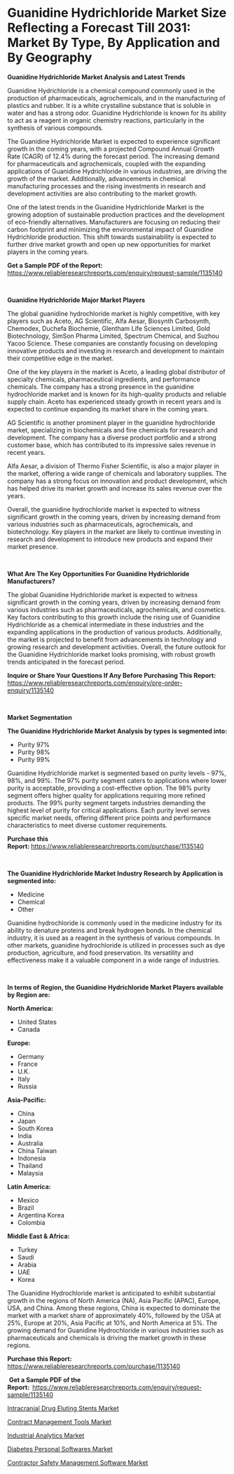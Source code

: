 <p><h1>Guanidine Hydrichloride Market Size Reflecting a Forecast Till 2031: Market By Type, By Application and By Geography</h1></p><p><strong>Guanidine Hydrichloride Market Analysis and Latest Trends</strong></p>
<p><p>Guanidine Hydrichloride is a chemical compound commonly used in the production of pharmaceuticals, agrochemicals, and in the manufacturing of plastics and rubber. It is a white crystalline substance that is soluble in water and has a strong odor. Guanidine Hydrichloride is known for its ability to act as a reagent in organic chemistry reactions, particularly in the synthesis of various compounds.</p><p>The Guanidine Hydrichloride Market is expected to experience significant growth in the coming years, with a projected Compound Annual Growth Rate (CAGR) of 12.4% during the forecast period. The increasing demand for pharmaceuticals and agrochemicals, coupled with the expanding applications of Guanidine Hydrichloride in various industries, are driving the growth of the market. Additionally, advancements in chemical manufacturing processes and the rising investments in research and development activities are also contributing to the market growth.</p><p>One of the latest trends in the Guanidine Hydrichloride Market is the growing adoption of sustainable production practices and the development of eco-friendly alternatives. Manufacturers are focusing on reducing their carbon footprint and minimizing the environmental impact of Guanidine Hydrichloride production. This shift towards sustainability is expected to further drive market growth and open up new opportunities for market players in the coming years.</p></p>
<p><strong>Get a Sample PDF of the Report:&nbsp;</strong> <a href="https://www.reliableresearchreports.com/enquiry/request-sample/1135140">https://www.reliableresearchreports.com/enquiry/request-sample/1135140</a></p>
<p>&nbsp;</p>
<p><strong>Guanidine Hydrichloride Major Market Players</strong></p>
<p><p>The global guanidine hydrochloride market is highly competitive, with key players such as Aceto, AG Scientific, Alfa Aesar, Biosynth Carbosynth, Chemodex, Duchefa Biochemie, Glentham Life Sciences Limited, Gold Biotechnology, SimSon Pharma Limited, Spectrum Chemical, and Suzhou Yacoo Science. These companies are constantly focusing on developing innovative products and investing in research and development to maintain their competitive edge in the market.</p><p>One of the key players in the market is Aceto, a leading global distributor of specialty chemicals, pharmaceutical ingredients, and performance chemicals. The company has a strong presence in the guanidine hydrochloride market and is known for its high-quality products and reliable supply chain. Aceto has experienced steady growth in recent years and is expected to continue expanding its market share in the coming years.</p><p>AG Scientific is another prominent player in the guanidine hydrochloride market, specializing in biochemicals and fine chemicals for research and development. The company has a diverse product portfolio and a strong customer base, which has contributed to its impressive sales revenue in recent years.</p><p>Alfa Aesar, a division of Thermo Fisher Scientific, is also a major player in the market, offering a wide range of chemicals and laboratory supplies. The company has a strong focus on innovation and product development, which has helped drive its market growth and increase its sales revenue over the years.</p><p>Overall, the guanidine hydrochloride market is expected to witness significant growth in the coming years, driven by increasing demand from various industries such as pharmaceuticals, agrochemicals, and biotechnology. Key players in the market are likely to continue investing in research and development to introduce new products and expand their market presence.</p></p>
<p>&nbsp;</p>
<p><strong>What Are The Key Opportunities For Guanidine Hydrichloride Manufacturers?</strong></p>
<p><p>The global Guanidine Hydrichloride market is expected to witness significant growth in the coming years, driven by increasing demand from various industries such as pharmaceuticals, agrochemicals, and cosmetics. Key factors contributing to this growth include the rising use of Guanidine Hydrichloride as a chemical intermediate in these industries and the expanding applications in the production of various products. Additionally, the market is projected to benefit from advancements in technology and growing research and development activities. Overall, the future outlook for the Guanidine Hydrichloride market looks promising, with robust growth trends anticipated in the forecast period.</p></p>
<p><strong>Inquire or Share Your Questions If Any Before Purchasing This Report:</strong> <a href="https://www.reliableresearchreports.com/enquiry/pre-order-enquiry/1135140">https://www.reliableresearchreports.com/enquiry/pre-order-enquiry/1135140</a></p>
<p>&nbsp;</p>
<p><strong>Market Segmentation</strong></p>
<p><strong>The Guanidine Hydrichloride Market Analysis by types is segmented into:</strong></p>
<p><ul><li>Purity 97%</li><li>Purity 98%</li><li>Purity 99%</li></ul></p>
<p><p>Guanidine Hydrichloride market is segmented based on purity levels - 97%, 98%, and 99%. The 97% purity segment caters to applications where lower purity is acceptable, providing a cost-effective option. The 98% purity segment offers higher quality for applications requiring more refined products. The 99% purity segment targets industries demanding the highest level of purity for critical applications. Each purity level serves specific market needs, offering different price points and performance characteristics to meet diverse customer requirements.</p></p>
<p><strong>Purchase this Report:&nbsp;</strong><a href="https://www.reliableresearchreports.com/purchase/1135140">https://www.reliableresearchreports.com/purchase/1135140</a></p>
<p>&nbsp;</p>
<p><strong>The Guanidine Hydrichloride Market Industry Research by Application is segmented into:</strong></p>
<p><ul><li>Medicine</li><li>Chemical</li><li>Other</li></ul></p>
<p><p>Guanidine hydrochloride is commonly used in the medicine industry for its ability to denature proteins and break hydrogen bonds. In the chemical industry, it is used as a reagent in the synthesis of various compounds. In other markets, guanidine hydrochloride is utilized in processes such as dye production, agriculture, and food preservation. Its versatility and effectiveness make it a valuable component in a wide range of industries.</p></p>
<p>&nbsp;</p>
<p><strong>In terms of Region, the Guanidine Hydrichloride Market Players available by Region are:</strong></p>
<p>
    <p> <strong> North America: </strong>
        <ul>
            <li>United States</li>
            <li>Canada</li>
        </ul>
        </p> 
    <p> <strong> Europe: </strong>
        <ul>
            <li>Germany</li>
            <li>France</li>
            <li>U.K.</li>
            <li>Italy</li>
            <li>Russia</li>
        </ul>
        </p> 
    <p> <strong> Asia-Pacific: </strong>
        <ul>
            <li>China</li>
            <li>Japan</li>
            <li>South Korea</li>
            <li>India</li>
            <li>Australia</li>
            <li>China Taiwan</li>
            <li>Indonesia</li>
            <li>Thailand</li>
            <li>Malaysia</li>
        </ul>
        </p> 
    <p> <strong> Latin America: </strong>
        <ul>
            <li>Mexico</li>
            <li>Brazil</li>
            <li>Argentina Korea</li>
            <li>Colombia</li>
        </ul>
        </p> 
    <p> <strong> Middle East & Africa: </strong>
        <ul>
            <li>Turkey</li>
            <li>Saudi</li>
            <li>Arabia</li>
            <li>UAE</li>
            <li>Korea</li>
        </ul>
    </p>
    </p>
<p><p>The Guanidine Hydrochloride market is anticipated to exhibit substantial growth in the regions of North America (NA), Asia Pacific (APAC), Europe, USA, and China. Among these regions, China is expected to dominate the market with a market share of approximately 40%, followed by the USA at 25%, Europe at 20%, Asia Pacific at 10%, and North America at 5%. The growing demand for Guanidine Hydrochloride in various industries such as pharmaceuticals and chemicals is driving the market growth in these regions.</p></p>
<p><strong>Purchase this Report: </strong><a href="https://www.reliableresearchreports.com/purchase/1135140">https://www.reliableresearchreports.com/purchase/1135140</a></p>
<p>&nbsp;<strong>Get a Sample PDF of the Report:&nbsp;&nbsp;</strong><a href="https://www.reliableresearchreports.com/enquiry/request-sample/1135140">https://www.reliableresearchreports.com/enquiry/request-sample/1135140</a></p>
<p><strong></strong></p>
<p><p><a href="https://github.com/kosella/Market-Research-Report-List-2/blob/main/intracranial-drug-eluting-stents-market.md">Intracranial Drug Eluting Stents Market</a></p><p><a href="https://medium.com/@mariliehowe/analyzing-contract-management-tools-market-global-industry-perspective-and-forecast-2024-to-2031-6e98a7eedcd0">Contract Management Tools Market</a></p><p><a href="https://medium.com/@josueherzog/industrial-analytics-market-analysis-its-cagr-market-segmentation-and-global-industry-overview-30333da33cdc">Industrial Analytics Market</a></p><p><a href="https://github.com/kufem1/Market-Research-Report-List-1/blob/main/diabetes-personal-softwares-market.md">Diabetes Personal Softwares Market</a></p><p><a href="https://medium.com/@mariliehowe/contractor-safety-management-software-market-insights-into-market-cagr-market-trends-and-growth-5bf392e82dfc">Contractor Safety Management Software Market</a></p></p>